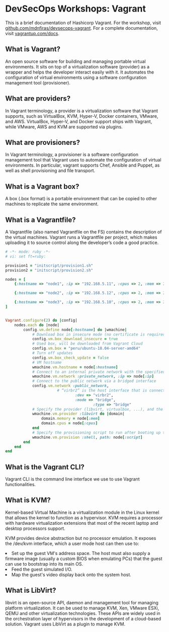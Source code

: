 # DevSecOps Workshops: Vagrant

This is a brief documentation of Hashicorp Vagrant. For the workshop, visit <a href="https://github.com/mdnfiras/devsecops-vagrant" target="_blank">github.com/mdnfiras/devsecops-vagrant</a>. For a complete documentation, visit <a href="https://www.vagrantup.com/docs/index" target="_blank">vagrantup.com/docs</a>.

## What is Vagrant?

An open source software for building and managing portable virtual environments. It sits on top of a virtualization software (provider) as a wrapper and helps the developer interact easily with it. It automates the configuration of virtual environments using a software configuration management tool (provisioner).

## What are providers?

In Vagrant terminology, a provider is a virtualization software that Vagrant supports, such as VirtualBox, KVM, Hyper-V, Docker containers, VMware, and AWS.
VirtualBox, Hyper-V, and Docker support ships with Vagrant, while VMware, AWS and KVM are supported via plugins.

## What are provisioners?

In Vagrant terminology, a provisioner is a software configuration management tool that Vagrant uses to automate the configuration of virtual environments.
In particular, vagrant supports Chef, Ansible and Puppet, as well as shell provisioning and file transport.

## What is a Vagrant box?

A box (.box format) is a portable environment that can be copied to other machines to replicate the same environment.

## What is a Vagrantfile?

A Vagrantfile (also named Vagrantfile on the FS) contains the description of the virtual machines. Vagrant runs a Vagrantfile per project, which makes uploading it to source control along the developer’s code a good practice.

```ruby
# -*- mode: ruby -*-
# vi: set ft=ruby:

provision1 = "initscript/provision1.sh"
provision2 = "initscript/provision2.sh"

nodes = [
    {:hostname => "node1", :ip => "192.168.5.11", :cpus => 2, :mem => 2048, :script => provision1},

    {:hostname => "node2", :ip => "192.168.5.12", :cpus => 2, :mem => 2048, :script => provision1},

    {:hostname => "node3", :ip => "192.168.5.10", :cpus => 2, :mem => 2048, :script => provision2}
]


Vagrant.configure(2) do |config|
	nodes.each do |node|
		config.vm.define node[:hostname] do |wmachine|
			# Download box in insecure mode (no certificate is required)
			config.vm.box_download_insecure = true
			# Used box, will be downloaded from Vagrant Cloud
			config.vm.box = "peru/ubuntu-18.04-server-amd64"
			# Turn off updates
			config.vm.box_check_update = false
			# VM hostname
			wmachine.vm.hostname = node[:hostname]
			# Connect to an internal private network with the specified IP
			wmachine.vm.network :private_network, :ip => node[:ip]
			# Connect to the public network via a bridged interface
			config.vm.network :public_network,
				       # “virbr2” is the host interface that is connected to the public network
               			       :dev => "virbr2",
               			       :mode => "bridge",
              		 	       	       :type => "bridge"
			# Specify the provider (libvirt, virtualbox, ...), and the RAM memory and number of virtual CPUs
			wmachine.vm.provider :libvirt do |domain|
				domain.memory = node[:mem]
				domain.cpus = node[:cpus]
			end
			# Specify the provisioning script to run after booting up the machine
			wmachine.vm.provision :shell, path: node[:script]
		end
	end
end
```

## What is the Vagrant CLI?

Vagrant CLI is the command line interface we use to use Vagrant functionalities.

## What is KVM?

Kernel-based Virtual Machine is a virtualization module in the Linux kernel that allows the kernel to function as a hypervisor. KVM requires a processor with hardware virtualization extensions that most of the recent laptop and desktop processors support.

KVM provides device abstraction but no processor emulation. It exposes the /dev/kvm interface, which a user mode host can then use to:

<li>Set up the guest VM's address space. The host must also supply a firmware image (usually a custom BIOS when emulating PCs) that the guest can use to bootstrap into its main OS.</li>
<li>Feed the guest simulated I/O.</li>
<li>Map the guest's video display back onto the system host.</li>

## What is LibVirt?

libvirt is an open-source API, daemon and management tool for managing platform virtualization. It can be used to manage KVM, Xen, VMware ESXi, QEMU and other virtualization technologies. These APIs are widely used in the orchestration layer of hypervisors in the development of a cloud-based solution.
Vagrant uses LibVirt as a plugin to manage KVM.
